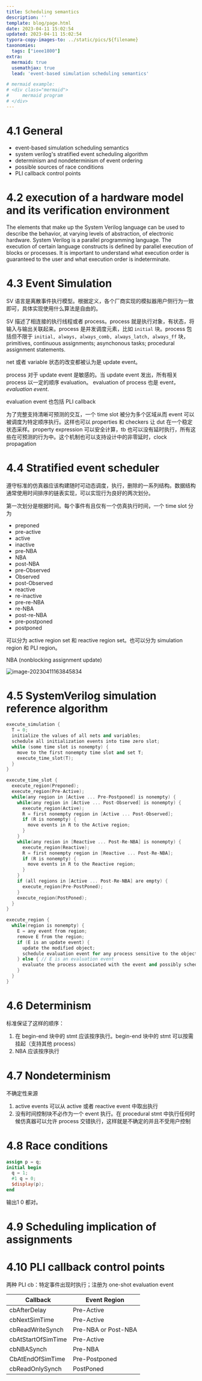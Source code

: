 ```yaml
---
title: Scheduling semantics
description: ''
template: blog/page.html
date: 2023-04-11 15:02:54
updated: 2023-04-11 15:02:54
typora-copy-images-to: ../static/pics/${filename}
taxonomies:
  tags: ["ieee1800"]
extra:
  mermaid: true
  usemathjax: true
  lead: 'event-based simulation scheduling semantics'

# mermaid example: 
# <div class="mermaid">
#     mermaid program
# </div>
---
```


# 4.1 General
- event-based simulation scheduling semantics
- system verilog's stratified event scheduling algorithm
- determinism and nondeterminism of event ordering
- possible sources of race conditions
- PLI callback control points

# 4.2 execution of a hardware model and its verification environment
The elements that make up the System Verilog language can be used to describe the behavior, at varying levels of abstraction, of electronic hardware. System Verilog is a parallel programming language. The execution of certain language constructs is defined by parallel execution of blocks or processes. It is important to understand what execution order is guaranteed to the user and what execution order is indeterminate.

# 4.3 Event Simulation
SV 语言是离散事件执行模型。根据定义，各个厂商实现的模拟器用户侧行为一致即可，具体实现使用什么算法是自由的。

SV 描述了相连接的执行线程或者 process。process 就是执行对象，有状态，将输入与输出关联起来。process 是并发调度元素，比如 `initial` 块。process 包括但不限于 `initial, always, always_comb, always_latch, always_ff` 块，primitives, continuous assignments; asynchonous tasks; procedural assignment statements.

net 或者 variable 状态的改变都被认为是 update event。

process 对于 update event 是敏感的。当 update event 发出，所有相关 process 以一定的顺序 evaluation。 evaluation of process 也是 event，*evaluation event*.

evaluation event 也包括 PLI callback

为了完整支持清晰可预测的交互，一个 time slot 被分为多个区域从而 event 可以被调度为特定顺序执行。这样也可以 properties 和 checkers 让 dut 在一个稳定状态采样。property expression 可以安全计算，tb 也可以没有延时执行，所有这些在可预测的行为中。这个机制也可以支持设计中的非零延时，clock propagation

# 4.4 Stratified event scheduler
遵守标准的仿真器应该构建随时可动态调度，执行，删除的一系列结构。数据结构通常使用时间排序的链表实现，可以实现行为良好的两次划分。

第一次划分是根据时间。每个事件有且仅有一个仿真执行时间，一个 time slot 分为

- preponed
- pre-active
- active
- inactive
- pre-NBA
- NBA
- post-NBA
- pre-Observed
- Observed
- post-Observed
- reactive
- re-inactive
- pre-re-NBA
- re-NBA
- post-re-NBA
- pre-postponed
- postponed

可以分为 active region set 和 reactive region set。也可以分为 simulation region 和 PLI region。

NBA (nonblocking assignment update) 

![image-20230411163845834](https://wendajiang.github.io/pics/scheduling_semantics/image-20230411163845834.png)

# 4.5 SystemVerilog simulation reference algorithm
```cpp
execute_simulation {
  T = 0;
  initialize the values of all nets and variables;
  schedule all initialization events into time zero slot;
  while (some time slot is nonempty) {
    move to the first nonempty time slot and set T;
    execute_time_slot(T);
  }
}

execute_time_slot {
  execute_region(Preponed);
  execute_region(Pre-Active);
  while(any region in [Active ... Pre-Postponed] is nonempty) {
    while(any region in [Active ... Post-Observed] is nonempty) {
      execute_region(Active);
      R = first nonempty region in [Active ... Post-Observed];
      if (R is nonempty) {
        move events in R to the Active region;
      }
    } 
    while(any resion in [Reactive ... Post-Re-NBA] is nonempty) {
      execute_region(Reactive);
      R = first nonempty region in [Reactive ... Post-Re-NBA];
      if (R is nonempty) {
        move events in R to the Reactive region;
      }
    }
    if (all regions in [Active ... Post-Re-NBA] are empty) {
      execute_region(Pre-PostPoned);
    }
    execute_region(PostPoned);
  }
}

execute_region {
  while(region is nonempty) {
    E = any event from region;
    remove E from the region;
    if (E is an update event) {
      update the modified object;
      schedule evaluation event for any process sensitive to the object;
    } else { // E is an evaluation event
      evaluate the process associated with the event and possibly schedule further events for execution;
    }
  }
}
```

# 4.6 Determinism
标准保证了这样的顺序：
1. 在 begin-end 块中的 stmt 应该按序执行。begin-end 块中的 stmt 可以按需挂起（支持其他 process）
2. NBA 应该按序执行

# 4.7 Nondeterminism
不确定性来源
1. active events 可以从 active 或者 reactive event 中取出执行
2. 没有时间控制块不必作为一个 event 执行。在 procedural stmt 中执行任何时候仿真器可以允许 process 交错执行，这样就是不确定的并且不受用户控制

# 4.8 Race conditions
```verilog
assign p = q;
initial begin
  q = 1;
  #1 q = 0;
  $display(p);
end
```
输出1 0 都对。

# 4.9 Scheduling implication of assignments

# 4.10 PLI callback control points
两种 PLI cb：特定事件出现时执行；注册为 one-shot evaluation event


| Callback           | Event Region        |
| ------------------ | ------------------- |
| cbAfterDelay       | Pre-Active          |
| cbNextSimTime      | Pre-Active          |
| cbReadWriteSynch   | Pre-NBA or Post-NBA |
| cbAtStartOfSimTime | Pre-Active          |
| cbNBASynch         | Pre-NBA             |
| CbAtEndOfSimTime   | Pre-Postponed       |
| cbReadOnlySynch    | PostPoned           |

